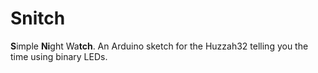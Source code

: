 # Snitch
**S**imple **Ni**ght Wa**tch**. An Arduino sketch for the Huzzah32 telling you the time using binary LEDs.
